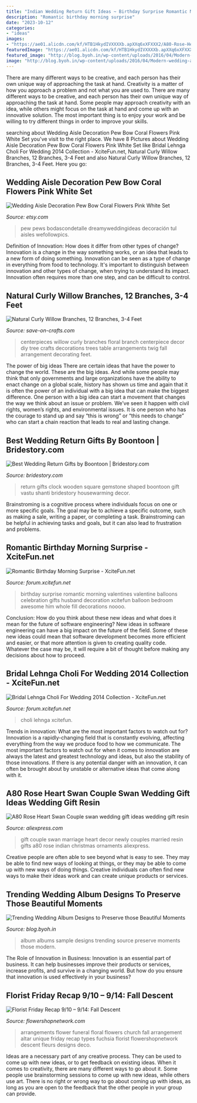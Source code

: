```yaml
---
title: "Indian Wedding Return Gift Ideas ~ Birthday Surprise Romantic Morning Valentines Valentine Balloons Celebration Gifts Husband Decoration Xcitefun Balloon Bedroom Awesome Him Whole Fill Decorations Noooo"
description: "Romantic birthday morning surprise"
date: "2023-10-12"
categories:
- "ideas"
images:
- "https://ae01.alicdn.com/kf/HTB1HkydIVXXXXb.apXXq6xXFXXX2/A80-Rose-Heart-Swan-Couple-swan-wedding-gift-ideas-wedding-gift-resin-ornaments-home-decor-new.jpg"
featuredImage: "https://ae01.alicdn.com/kf/HTB1HkydIVXXXXb.apXXq6xXFXXX2/A80-Rose-Heart-Swan-Couple-swan-wedding-gift-ideas-wedding-gift-resin-ornaments-home-decor-new.jpg"
featured_image: "http://blog.byoh.in/wp-content/uploads/2016/04/Modern-wedding-album-ideas5.jpg"
image: "http://blog.byoh.in/wp-content/uploads/2016/04/Modern-wedding-album-ideas5.jpg"
---
```



There are many different ways to be creative, and each person has their own unique way of approaching the task at hand.
Creativity is a matter of how you approach a problem and not what you are used to. There are many different ways to be creative, and each person has their own unique way of approaching the task at hand. Some people may approach creativity with an idea, while others might focus on the task at hand and come up with an innovative solution. The most important thing is to enjoy your work and be willing to try different things in order to improve your skills.

	

		
searching about Wedding Aisle Decoration Pew Bow Coral Flowers Pink White Set you've visit to the right place. We have 8 Pictures about Wedding Aisle Decoration Pew Bow Coral Flowers Pink White Set like Bridal Lehnga Choli For Wedding 2014 Collection - XciteFun.net, Natural Curly Willow Branches, 12 Branches, 3-4 Feet and also Natural Curly Willow Branches, 12 Branches, 3-4 Feet. Here you go:
		
    
## Wedding Aisle Decoration Pew Bow Coral Flowers Pink White Set

<img loading=lazy src="https://img0.etsystatic.com/003/0/7091378/il_fullxfull.407846992_r6ju.jpg" onerror="this.onerror=null;this.src='https://tse3.mm.bing.net/th?id=OIP.zEQXshh10zmv1c2FHk61iQHaLL&amp;pid=15.1';" alt="Wedding Aisle Decoration Pew Bow Coral Flowers Pink White Set">

_Source: etsy.com_

>pew pews bodascondetalle dreamyweddingideas decoración tul aisles wefollowpics. 

	

Definition of Innovation: How does it differ from other types of change?
Innovation is a change in the way something works, or an idea that leads to a new form of doing something. Innovation can be seen as a type of change in everything from food to technology. It's important to distinguish between innovation and other types of change, when trying to understand its impact. Innovation often requires more than one step, and can be difficult to control.

    
## Natural Curly Willow Branches, 12 Branches, 3-4 Feet

<img loading=lazy src="https://d28xhcgddm1buq.cloudfront.net/product-images/curly-willow-branches-12-branches-bunch-natural-4-5-feet-9.jpg" onerror="this.onerror=null;this.src='https://tse2.mm.bing.net/th?id=OIP.xdeSg4aKPgzxCGRozjVcpgHaLH&amp;pid=15.1';" alt="Natural Curly Willow Branches, 12 Branches, 3-4 Feet">

_Source: save-on-crafts.com_

>centerpieces willow curly branches floral branch centerpiece decor diy tree crafts decorations trees table arrangements twig fall arrangement decorating feet. 

	

The power of big ideas
There are certain ideas that have the power to change the world. These are the big ideas. And while some people may think that only governments and large organizations have the ability to enact change on a global scale, history has shown us time and again that it is often the power of an individual with a big idea that can make the biggest difference.
One person with a big idea can start a movement that changes the way we think about an issue or problem. We’ve seen it happen with civil rights, women’s rights, and environmental issues. It is one person who has the courage to stand up and say “this is wrong” or “this needs to change” who can start a chain reaction that leads to real and lasting change.

    
## Best Wedding Return Gifts By Boontoon | Bridestory.com

<img loading=lazy src="https://london.bridestory.com/images/c_fill,dpr_1.0,f_auto,fl_progressive,pg_1,q_80,w_680/v1/assets/square-shaped-gemstone-wooden-clock-bh-0361-Hyj4SyKwE/boontoon_best-wedding-return-gifts_10.jpg" onerror="this.onerror=null;this.src='https://tse3.mm.bing.net/th?id=OIP.Q4EcODCijmKsMcenrqxmEQHaHa&amp;pid=15.1';" alt="Best Wedding Return Gifts by Boontoon | Bridestory.com">

_Source: bridestory.com_

>return gifts clock wooden square gemstone shaped boontoon gift vastu shanti bridestory housewarming decor. 

	

Brainstroming is a cognitive process where individuals focus on one or more specific goals. The goal may be to achieve a specific outcome, such as making a sale, writing a paper, or completing a task. Brainstroming can be helpful in achieving tasks and goals, but it can also lead to frustration and problems.

    
## Romantic Birthday Morning Surprise - XciteFun.net

<img loading=lazy src="https://img.xcitefun.net/users/2015/01/369809,xcitefun-birthday-morning-7.jpg" onerror="this.onerror=null;this.src='https://tse2.mm.bing.net/th?id=OIP.nNydg9K9J1j2Zm_yI7W3fgHaPj&amp;pid=15.1';" alt="Romantic Birthday Morning Surprise - XciteFun.net">

_Source: forum.xcitefun.net_

>birthday surprise romantic morning valentines valentine balloons celebration gifts husband decoration xcitefun balloon bedroom awesome him whole fill decorations noooo. 

	

Conclusion: How do you think about these new ideas and what does it mean for the future of software engineering?
New ideas in software engineering can have a big impact on the future of the field. Some of these new ideas could mean that software development becomes more efficient and easier, or that more attention is given to creating quality code. Whatever the case may be, it will require a bit of thought before making any decisions about how to proceed.

    
## Bridal Lehnga Choli For Wedding 2014 Collection - XciteFun.net

<img loading=lazy src="https://img.xcitefun.net/users/2013/11/345841,xcitefun-bridal-lehnga-for-wedding-2014-collectio.jpg" onerror="this.onerror=null;this.src='https://tse4.mm.bing.net/th?id=OIP.O82BUCB-YJYu3Rbq6aIMWAHaKf&amp;pid=15.1';" alt="Bridal Lehnga Choli For Wedding 2014 Collection - XciteFun.net">

_Source: forum.xcitefun.net_

>choli lehnga xcitefun. 

	

Trends in innovation: What are the most important factors to watch out for?
Innovation is a rapidly-changing field that is constantly evolving, affecting everything from the way we produce food to how we communicate. The most important factors to watch out for when it comes to innovation are always the latest and greatest technology and ideas, but also the stability of those innovations. If there is any potential danger with an innovation, it can often be brought about by unstable or alternative ideas that come along with it.

    
## A80 Rose Heart Swan Couple Swan Wedding Gift Ideas Wedding Gift Resin

<img loading=lazy src="https://ae01.alicdn.com/kf/HTB1HkydIVXXXXb.apXXq6xXFXXX2/A80-Rose-Heart-Swan-Couple-swan-wedding-gift-ideas-wedding-gift-resin-ornaments-home-decor-new.jpg" onerror="this.onerror=null;this.src='https://tse2.mm.bing.net/th?id=OIP.xJYC1t6HcexV8x1e0PSpBwHaHa&amp;pid=15.1';" alt="A80 Rose Heart Swan Couple swan wedding gift ideas wedding gift resin">

_Source: aliexpress.com_

>gift couple swan marriage heart decor newly couples married resin gifts a80 rose indian christmas ornaments aliexpress. 

	

Creative people are often able to see beyond what is easy to see. They may be able to find new ways of looking at things, or they may be able to come up with new ways of doing things. Creative individuals can often find new ways to make their ideas work and can create unique products or services.

    
## Trending Wedding Album Designs To Preserve Those Beautiful Moments

<img loading=lazy src="http://blog.byoh.in/wp-content/uploads/2016/04/Modern-wedding-album-ideas5.jpg" onerror="this.onerror=null;this.src='https://tse2.mm.bing.net/th?id=OIP.roYfU4ZbwrpqJZ0N0sGrgAHaEK&amp;pid=15.1';" alt="Trending Wedding Album Designs to Preserve those Beautiful Moments">

_Source: blog.byoh.in_

>album albums sample designs trending source preserve moments those modern. 

	

The Role of Innovation in Business:
Innovation is an essential part of business. It can help businesses improve their products or services, increase profits, and survive in a changing world. But how do you ensure that innovation is used effectively in your business?

    
## Florist Friday Recap 9/10 – 9/14: Fall Descent

<img loading=lazy src="http://www.flowershopnetwork.com/blog/wp-content/uploads/2012/09/back-to-fuchsia.jpg" onerror="this.onerror=null;this.src='https://tse3.mm.bing.net/th?id=OIP.WMlz0_uMB81BCcP85inwqQHaJ4&amp;pid=15.1';" alt="Florist Friday Recap 9/10 – 9/14: Fall Descent">

_Source: flowershopnetwork.com_

>arrangements flower funeral floral flowers church fall arrangement altar unique friday recap types fuchsia florist flowershopnetwork descent fleurs designs deco. 

	

Ideas are a necessary part of any creative process. They can be used to come up with new ideas, or to get feedback on existing ideas. When it comes to creativity, there are many different ways to go about it. Some people use brainstorming sessions to come up with new ideas, while others use art. There is no right or wrong way to go about coming up with ideas, as long as you are open to the feedback that the other people in your group can provide.

